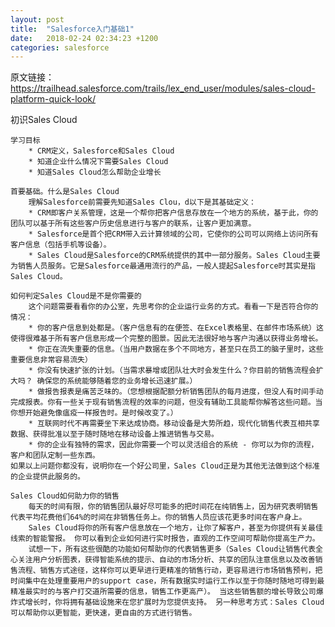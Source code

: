 ```yaml
---
layout: post
title:  "Salesforce入门基础1"
date:   2018-02-24 02:34:23 +1200
categories: salesforce
---
```

原文链接：https://trailhead.salesforce.com/trails/lex_end_user/modules/sales-cloud-platform-quick-look/

初识Sales Cloud

    学习目标
        * CRM定义，Salesforce和Sales Cloud
        * 知道企业什么情况下需要Sales Cloud
        * 知道Sales Cloud怎么帮助企业增长

    首要基础。什么是Sales Cloud
        理解Salesforce前需要先知道Sales Clou，d以下是其基础定义：
        * CRM即客户关系管理，这是一个帮你把客户信息存放在一个地方的系统，基于此，你的团队可以基于所有这些客户历史信息进行与客户的联系，让客户更加满意。
        * Salesforce是首个把CRM带入云计算领域的公司，它使你的公司可以网络上访问所有客户信息（包括手机等设备）。
        * Sales Cloud是Salesforce的CRM系统提供的其中一部分服务。Sales Cloud主要为销售人员服务。它是Salesforce最通用流行的产品，一般人提起Salesforce时其实是指Sales Cloud。

    如何判定Sales Cloud是不是你需要的
        这个问题需要看看你的办公室，先思考你的企业运行业务的方式。看看一下是否符合你的情况：
        * 你的客户信息到处都是。（客户信息有的在便签、在Excel表格里、在邮件市场系统）这使得很难基于所有客户信息形成一个完整的图景。因此无法很好地与客户沟通以获得业务增长。
        * 你正在流失重要的信息。（当用户数据在多个不同地方，甚至只在员工的脑子里时，这些重要信息非常容易流失）
        * 你没有快速扩张的计划。（当需求暴增或团队壮大时会发生什么？你目前的销售流程会扩大吗？ 确保您的系统能够随着您的业务增长迅速扩展。）
        * 做报告报表是痛苦乏味的。（您想根据配额分析销售团队的每月进度，但没人有时间手动完成报表。你有一些关于现有销售流程的效率的问题，但没有辅助工具能帮你解答这些问题。当你想开始避免像瘟疫一样报告时。是时候改变了。）
        * 互联网时代不再需要坐下来达成协商。移动设备是大势所趋，现代化销售代表互相共享数据、获得批准以至于随时随地在移动设备上推进销售与交易。
        * 你的企业有独特的需求，因此你需要一个可以灵活组合的系统 - 你可以为你的流程，客户和团队定制一些东西。
    如果以上问题你都没有，说明你在一个好公司里，Sales Cloud正是为其他无法做到这个标准的企业提供此服务的。

    Sales Cloud如何助力你的销售
        每天的时间有限，你的销售团队最好尽可能多的把时间花在纯销售上，因为研究表明销售代表平均花费他们64%的时间在非销售任务上。你的销售人员应该花更多时间在客户身上。
        Sales Cloud将你的所有客户信息放在一个地方，让你了解客户，甚至为你提供有关最佳线索的智能警报。 你可以看到企业如何进行实时报告，直观的工作空间可帮助你提高生产力。
        试想一下，所有这些很酷的功能如何帮助你的代表销售更多（Sales Cloud让销售代表全心关注用户分析图表，获得智能系统的提示、自动的市场分析、共享的团队注意信息以及改善销售流程、销售方式途径，这样你可以更早进行更精准的销售行动，更容易进行市场销售预判，把时间集中在处理重要用户的support case，所有数据实时运行工作以至于你随时随地可得到最精准最实时的与客户打交道所需要的信息，销售工作更高产）。 当这些销售额的增长导致公司爆炸式增长时，你将拥有基础设施来在您扩展时为您提供支持。 另一种思考方式：Sales Cloud可以帮助你以更智能，更快速，更自由的方式进行销售。

